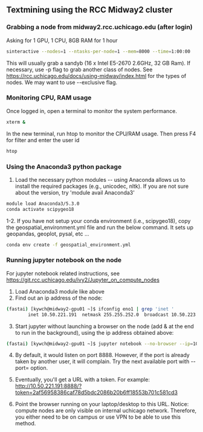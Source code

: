 ## Textmining using the RCC Midway2 cluster

### Grabbing a node from midway2.rcc.uchicago.edu (after login)
Asking for 1 GPU, 1 CPU, 8GB RAM for 1 hour
```sh
sinteractive --nodes=1 --ntasks-per-node=1 --mem=8000 --time=1:00:00
```
This will usually grab a sandyb	(16 x Intel E5-2670 2.6GHz, 32 GB Ram). If necessary, use -p flag to grab another class of nodes.
See https://rcc.uchicago.edu/docs/using-midway/index.html for the types of nodes. We may want to use --exclusive flag.

### Monitoring CPU, RAM usage
Once logged in, open a terminal to monitor the system performance.
```sh
xterm &
```
In the new terminal, run htop to monitor the CPU/RAM usage. Then press F4 for filter and enter the user id
```sh
htop
```

### Using the Anaconda3 python package
1. Load the necessary python modules -- using Anaconda allows us to install the required packages (e.g., unicodec, nltk). If you are not sure about the version, try 'module avail Anaconda3' 
```sh
module load Anaconda3/5.3.0
conda activate scipygeo18
```
1-2. If you have not setup your conda environment (i.e., scipygeo18), copy the geospatial_environment.yml file and run the below command. It sets up geopandas, geoplot, pysal, etc ...
```sh
conda env create -f geospatial_environment.yml
```

### Running jupyter notebook on the node
For jupyter notebook related instructions, see https://git.rcc.uchicago.edu/ivy2/Jupyter_on_compute_nodes

1. Load Anaconda3 module like above
2. Find out an ip address of the node:
```sh
(fastai) [kywch@midway2-gpu01 ~]$ ifconfig eno1 | grep 'inet '
        inet 10.50.221.191  netmask 255.255.252.0  broadcast 10.50.223.255
```
3. Start jupyter without launching a browser on the node (add & at the end to run in the background), using the ip address obtained above: 
```sh
(fastai) [kywch@midway2-gpu01 ~]$ jupyter notebook --no-browser --ip=10.50.221.191 &
```
4. By default, it would listen on port 8888. However, if the port is already taken by another user, it will complain. Try the next available port with --port=<port number> option.

5. Eventually, you'll get a URL with a token. For example: http://10.50.221.191:8888/?token=2af56958386caf78d5bdc2086b20b6ff18553b701c581cd3

6. Point the browser running on your laptop/desktop to this URL. Notice: compute nodes are only visible on internal uchicago network. Therefore, you either need to be on campus or use VPN to be able to use this method.










